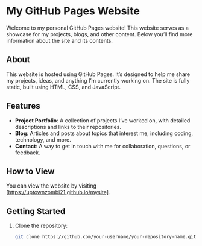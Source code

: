 # My GitHub Pages Website

Welcome to my personal GitHub Pages website! This website serves as a showcase for my projects, blogs, and other content. Below you’ll find more information about the site and its contents.

## About

This website is hosted using GitHub Pages. It’s designed to help me share my projects, ideas, and anything I’m currently working on. The site is fully static, built using HTML, CSS, and JavaScript.

## Features

- **Project Portfolio**: A collection of projects I’ve worked on, with detailed descriptions and links to their repositories.
- **Blog**: Articles and posts about topics that interest me, including coding, technology, and more.
- **Contact**: A way to get in touch with me for collaboration, questions, or feedback.

## How to View

You can view the website by visiting [https://uptownzombi21.github.io/mysite].

## Getting Started

1. Clone the repository:
   ```bash
   git clone https://github.com/your-username/your-repository-name.git

